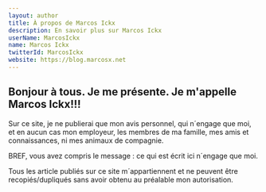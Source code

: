 ```yaml
---
layout: author
title: À propos de Marcos Ickx
description: En savoir plus sur Marcos Ickx
userName: MarcosIckx
name: Marcos Ickx
twitterId: MarcosIckx
website: https://blog.marcosx.net
---
```


## Bonjour à tous. Je me présente. Je m'appelle Marcos Ickx!!!

Sur ce site, je ne publierai que mon avis personnel, qui n´engage que moi, 
et en aucun cas 
mon employeur, 
les membres de ma famille,
mes amis et connaissances,
ni mes animaux de compagnie.

BREF, vous avez compris le message : ce qui est écrit ici n´engage que moi.
        

Tous les article publiés sur ce site m´appartiennent et ne peuvent être recopiés/dupliqués
sans avoir obtenu au préalable mon autorisation.
